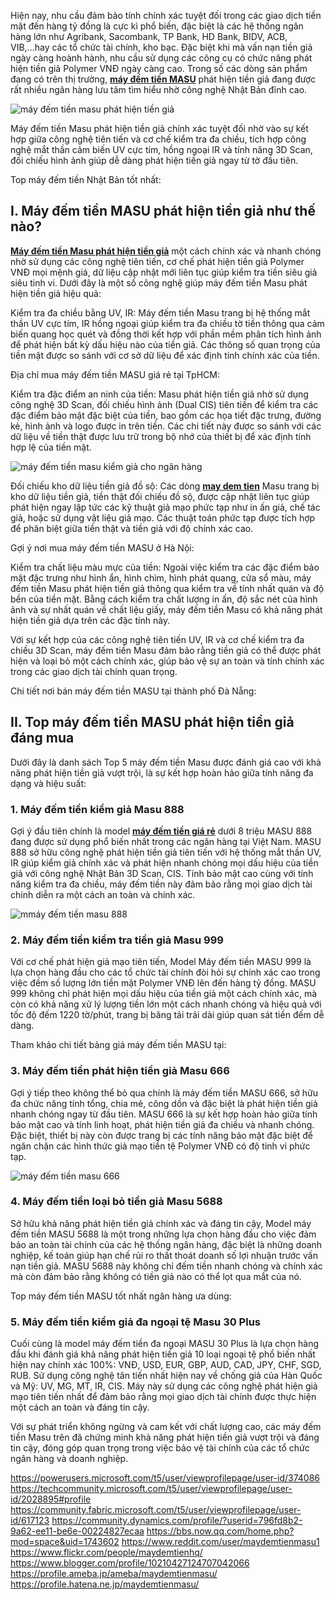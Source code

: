 Hiện nay, nhu cầu đảm bảo tính chính xác tuyệt đối trong các giao dịch tiền mặt đến hàng tỷ đồng là cực kì phổ biến, đặc biệt là các hệ thống ngân hàng lớn như Agribank, Sacombank, TP Bank, HD Bank, BIDV, ACB, VIB,...hay các tổ chức tài chính, kho bạc. Đặc biệt khi mà vấn nạn tiền giả ngày càng hoành hành, nhu cầu sử dụng các công cụ có chức năng phát hiện tiền giả Polymer VNĐ ngày càng cao. Trong số các dòng sản phẩm đang có trên thị trường, [**máy đếm tiền MASU**](https://github.com/maydemtien1/may-dem-tien-masu) phát hiện tiền giả đang được rất nhiều ngân hàng lưu tâm tìm hiểu nhờ công nghệ Nhật Bản đỉnh cao.

![máy đếm tiền masu phát hiện tiền giả](https://github.com/maydemtien1/may-dem-tien-masu-phat-hien-tien-gia/assets/146692188/a1c5cd22-c95d-4b97-865d-cde34a8e4151)

Máy đếm tiền Masu phát hiện tiền giả chính xác tuyệt đối nhờ vào sự kết hợp giữa công nghệ tiên tiến và cơ chế kiểm tra đa chiều, tích hợp công nghệ mắt thần cảm biến UV cực tím, hồng ngoại IR và tính năng 3D Scan, đối chiếu hình ảnh giúp dễ dàng phát hiện tiền giả ngay từ tờ đầu tiên.

Top máy đếm tiền Nhật Bản tốt nhất:

## I. Máy đếm tiền MASU phát hiện tiền giả như thế nào?

[**Máy đếm tiền Masu phát hiện tiền giả**](https://github.com/maydemtien1/may-dem-tien-masu-phat-hien-tien-gia) một cách chính xác và nhanh chóng nhờ sử dụng các công nghệ tiên tiến, cơ chế phát hiện tiền giả Polymer VNĐ mọi mệnh giá, dữ liệu cập nhật mới liên tục giúp kiểm tra tiền siêu giả siêu tinh vi. Dưới đây là một số công nghệ giúp máy đếm tiền Masu phát hiện tiền giả hiệu quả:

Kiểm tra đa chiều bằng UV, IR: Máy đếm tiền Masu trang bị hệ thống mắt thần UV cực tím, IR hồng ngoại giúp kiểm tra đa chiều tờ tiền thông qua cảm biến quang học quét và đồng thời kết hợp với phần mềm phân tích hình ảnh để phát hiện bất kỳ dấu hiệu nào của tiền giả. Các thông số quan trọng của tiền mặt được so sánh với cơ sở dữ liệu để xác định tính chính xác của tiền.

Địa chỉ mua máy đếm tiền MASU giá rẻ tại TpHCM:

Kiểm tra đặc điểm an ninh của tiền: Masu phát hiện tiền giả nhờ sử dụng công nghệ 3D Scan, đối chiếu hình ảnh (Dual CIS) tiên tiến để kiểm tra các đặc điểm bảo mật đặc biệt của tiền, bao gồm các họa tiết đặc trưng, đường kẻ, hình ảnh và logo được in trên tiền. Các chi tiết này được so sánh với các dữ liệu về tiền thật được lưu trữ trong bộ nhớ của thiết bị để xác định tính hợp lệ của tiền mặt.

![máy đếm tiền masu kiểm giả cho ngân hàng](https://github.com/maydemtien1/may-dem-tien-masu-phat-hien-tien-gia/assets/146692188/2a1a4d8d-68ce-479a-9120-1179576fd647)

Đối chiếu kho dữ liệu tiền giả đồ sộ: Các dòng [**may dem tien**](https://masu.com.vn) Masu trang bị kho dữ liệu tiền giả, tiền thật đối chiếu đồ sộ, được cập nhật liên tục giúp phát hiện ngay lập tức các kỹ thuật giả mạo phức tạp như in ấn giả, chế tác giả, hoặc sử dụng vật liệu giả mạo. Các thuật toán phức tạp được tích hợp để phân biệt giữa tiền thật và tiền giả với độ chính xác cao.

Gợi ý nơi mua máy đếm tiền MASU ở Hà Nội:

Kiểm tra chất liệu màu mực của tiền: Ngoài việc kiểm tra các đặc điểm bảo mật đặc trưng như hình ẩn, hình chìm, hình phát quang, cửa sổ màu, máy đếm tiền Masu phát hiện tiền giả thông qua kiểm tra về tính nhất quán và độ bền của tiền mặt. Bằng cách kiểm tra chất lượng in ấn, độ sắc nét của hình ảnh và sự nhất quán về chất liệu giấy, máy đếm tiền Masu có khả năng phát hiện tiền giả dựa trên các đặc tính này.

Với sự kết hợp của các công nghệ tiên tiến UV, IR và cơ chế kiểm tra đa chiều 3D Scan, máy đếm tiền Masu đảm bảo rằng tiền giả có thể được phát hiện và loại bỏ một cách chính xác, giúp bảo vệ sự an toàn và tính chính xác trong các giao dịch tài chính quan trọng.

Chi tiết nơi bán máy đếm tiền MASU tại thành phố Đà Nẵng:

## II. Top máy đếm tiền MASU phát hiện tiền giả đáng mua

Dưới đây là danh sách Top 5 máy đếm tiền Masu được đánh giá cao với khả năng phát hiện tiền giả vượt trội, là sự kết hợp hoàn hảo giữa tính năng đa dạng và hiệu suất:

### 1. Máy đếm tiền kiểm giả Masu 888

Gợi ý đầu tiên chính là model [**máy đếm tiền giá rẻ**](https://masu.com.vn/tin-tuc/bang-gia-may-dem-tien-moi-nhat-815.html) dưới 8 triệu MASU 888 đang được sử dụng phổ biến nhất trong các ngân hàng tại Việt Nam. MASU 888 sở hữu công nghệ phát hiện tiền giả tiên tiến với hệ thống mắt thần UV, IR giúp kiểm giả chính xác và phát hiện nhanh chóng mọi dấu hiệu của tiền giả với công nghệ Nhật Bản 3D Scan, CIS. Tính bảo mật cao cùng với tính năng kiểm tra đa chiều, máy đếm tiền này đảm bảo rằng mọi giao dịch tài chính diễn ra một cách an toàn và chính xác.

![mmáy đếm tiền masu 888](https://github.com/maydemtien1/may-dem-tien-masu-phat-hien-tien-gia/assets/146692188/dc3c2c81-5e17-418d-9947-3f0da0e9b676)

### 2. Máy đếm tiền kiểm tra tiền giả Masu 999

Với cơ chế phát hiện giả mạo tiên tiến, Model Máy đếm tiền MASU 999 là lựa chọn hàng đầu cho các tổ chức tài chính đòi hỏi sự chính xác cao trong việc đếm số lượng lớn tiền mặt Polymer VNĐ lên đến hàng tỷ đồng. MASU 999 không chỉ phát hiện mọi dấu hiệu của tiền giả một cách chính xác, mà còn có khả năng xử lý lượng tiền lớn một cách nhanh chóng và hiệu quả với tốc độ đếm 1220 tờ/phút, trang bị băng tải trải dài giúp quan sát tiền đếm dễ dàng.

Tham khảo chi tiết bảng giá máy đếm tiền MASU tại:

### 3. Máy đếm tiền phát hiện tiền giả Masu 666

Gợi ý tiếp theo không thể bỏ qua chính là máy đếm tiền MASU 666, sở hữu đa chức năng tính tổng, chia mẻ, công dồn và đặc biệt là phát hiện tiền giả nhanh chóng ngay từ đầu tiên. MASU 666 là sự kết hợp hoàn hảo giữa tính bảo mật cao và tính linh hoạt, phát hiện tiền giả đa chiều và nhanh chóng. Đặc biệt, thiết bị này còn được trang bị các tính năng bảo mật đặc biệt để ngăn chặn các hình thức giả mạo tiền tệ Polymer VNĐ có độ tinh vi phức tạp.

![máy đếm tiền masu 666](https://github.com/maydemtien1/may-dem-tien-masu-phat-hien-tien-gia/assets/146692188/e298b568-2979-48fb-a6f4-23e4e6d65ad0)

### 4. Máy đếm tiền loại bỏ tiền giả Masu 5688

Sở hữu khả năng phát hiện tiền giả chính xác và đáng tin cậy, Model máy đếm tiền MASU 5688 là một trong những lựa chọn hàng đầu cho việc đảm bảo an toàn tài chính của các hệ thống ngân hàng, đặc biệt là những doanh nghiệp, kế toán giúp hạn chế rủi ro thất thoát doanh số lợi nhuận trước vấn nạn tiền giả. MASU 5688 này không chỉ đếm tiền nhanh chóng và chính xác mà còn đảm bảo rằng không có tiền giả nào có thể lọt qua mắt của nó.

Top máy đếm tiền MASU tốt nhất ngân hàng ưa dùng:

### 5. Máy đếm tiền kiểm giả đa ngoại tệ Masu 30 Plus

Cuối cùng là model máy đếm tiền đa ngoại MASU 30 Plus là lựa chọn hàng đầu khi đánh giá khả năng phát hiện tiền giả 10 loại ngoại tệ phổ biến nhất hiện nay chính xác 100%: VNĐ, USD, EUR, GBP, AUD, CAD, JPY, CHF, SGD, RUB. Sử dụng công nghệ tân tiến nhất hiện nay về chống giả của Hàn Quốc và Mỹ:  UV, MG, MT, IR, CIS. Máy này sử dụng các công nghệ phát hiện giả mạo tiên tiến nhất để đảm bảo rằng mọi giao dịch tài chính được thực hiện một cách an toàn và đáng tin cậy.

Với sự phát triển không ngừng và cam kết với chất lượng cao, các máy đếm tiền Masu trên đã chứng minh khả năng phát hiện tiền giả vượt trội và đáng tin cậy, đóng góp quan trọng trong việc bảo vệ tài chính của các tổ chức ngân hàng và doanh nghiệp.

https://powerusers.microsoft.com/t5/user/viewprofilepage/user-id/374086
https://techcommunity.microsoft.com/t5/user/viewprofilepage/user-id/2028895#profile
https://community.fabric.microsoft.com/t5/user/viewprofilepage/user-id/617123
https://community.dynamics.com/profile/?userid=796fd8b2-9a62-ee11-be6e-00224827ecaa
https://bbs.now.qq.com/home.php?mod=space&uid=1743602
https://www.reddit.com/user/maydemtienmasu1
https://www.flickr.com/people/maydemtienhq/
https://www.blogger.com/profile/10210427124707042066
https://profile.ameba.jp/ameba/maydemtienmasu/
https://profile.hatena.ne.jp/maydemtienmasu/
